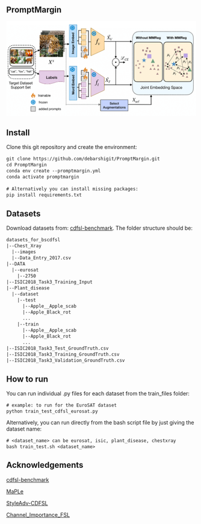 ## PromptMargin
<img src="figure.png" width="750">

## Install
Clone this git repository and create the environment:
```
git clone https://github.com/debarshigit/PromptMargin.git
cd PromptMargin
conda env create --promptmargin.yml
conda activate promptmargin

# Alternatively you can install missing packages:
pip install requirements.txt
```

## Datasets
Download datasets from: [cdfsl-benchmark](https://github.com/IBM/cdfsl-benchmark?tab=readme-ov-file).
The folder structure should be:
```
datasets_for_bscdfsl
|--Chest_Xray
  |--images
  |--Data_Entry_2017.csv
|--DATA
  |--eurosat
    |--2750
|--ISIC2018_Task3_Training_Input
|--Plant_disease
  |--dataset
    |--test
      |--Apple__Apple_scab
      |--Apple_Black_rot
      ...
    |--train
      |--Apple__Apple_scab
      |--Apple_Black_rot
      ...
|--ISIC2018_Task3_Test_GroundTruth.csv
|--ISIC2018_Task3_Training_GroundTruth.csv
|--ISIC2018_Task3_Validation_GroundTruth.csv
```
## How to run
You can run individual .py files for each dataset from the train_files folder:
```
# example: to run for the EuroSAT dataset
python train_test_cdfsl_eurosat.py
```
Alternatively, you can run directly from the bash script file by just giving the dataset name:
```
# <dataset_name> can be eurosat, isic, plant_disease, chestxray
bash train_test.sh <dataset_name>
```
## Acknowledgements
[cdfsl-benchmark](https://github.com/IBM/cdfsl-benchmark?tab=readme-ov-file)

[MaPLe](https://github.com/muzairkhattak/multimodal-prompt-learning)

[StyleAdv-CDFSL](https://github.com/lovelyqian/StyleAdv-CDFSL)

[Channel_Importance_FSL](https://github.com/Frankluox/Channel_Importance_FSL)

